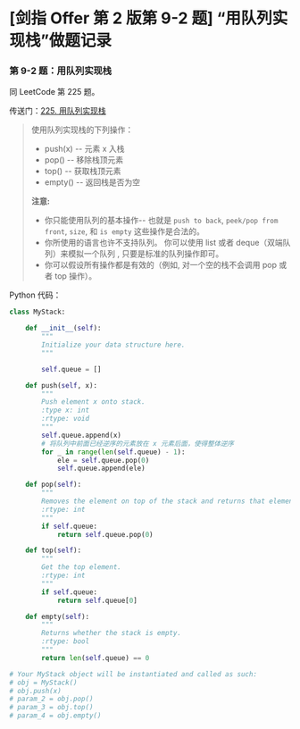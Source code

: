 # [剑指 Offer 第 2 版第 9-2 题] “用队列实现栈”做题记录

### 第 9-2 题：用队列实现栈

同 LeetCode 第 225 题。

传送门：[225. 用队列实现栈](https://leetcode-cn.com/problems/implement-stack-using-queues/)

> 使用队列实现栈的下列操作：
>
> - push(x) -- 元素 x 入栈
> - pop() -- 移除栈顶元素
> - top() -- 获取栈顶元素
> - empty() -- 返回栈是否为空
>
> **注意:**
>
> - 你只能使用队列的基本操作-- 也就是 `push to back`, `peek/pop from front`, `size`, 和 `is empty` 这些操作是合法的。
> - 你所使用的语言也许不支持队列。 你可以使用 list 或者 deque（双端队列）来模拟一个队列 , 只要是标准的队列操作即可。
> - 你可以假设所有操作都是有效的（例如, 对一个空的栈不会调用 pop 或者 top 操作）。

Python 代码：

```python
class MyStack:

    def __init__(self):
        """
        Initialize your data structure here.
        """

        self.queue = []

    def push(self, x):
        """
        Push element x onto stack.
        :type x: int
        :rtype: void
        """
        self.queue.append(x)
        # 将队列中前面已经逆序的元素放在 x 元素后面，使得整体逆序
        for _ in range(len(self.queue) - 1):
            ele = self.queue.pop(0)
            self.queue.append(ele)

    def pop(self):
        """
        Removes the element on top of the stack and returns that element.
        :rtype: int
        """
        if self.queue:
            return self.queue.pop(0)

    def top(self):
        """
        Get the top element.
        :rtype: int
        """
        if self.queue:
            return self.queue[0]

    def empty(self):
        """
        Returns whether the stack is empty.
        :rtype: bool
        """
        return len(self.queue) == 0

# Your MyStack object will be instantiated and called as such:
# obj = MyStack()
# obj.push(x)
# param_2 = obj.pop()
# param_3 = obj.top()
# param_4 = obj.empty()
```

<script src='https://cdnjs.cloudflare.com/ajax/libs/mathjax/2.7.5/MathJax.js?config=TeX-MML-AM_CHTML' async></script>

<script type="text/x-mathjax-config">
MathJax.Hub.Config({
tex2jax: {
  inlineMath: [['$','$'], ['\\(','\\)']],
  processEscapes: true
  },
displayAlign : "left",
TeX: {
        equationNumbers: {
            autoNumber: "all",
            useLabelIds: true
        }
    },
    "HTML-CSS": {
        linebreaks: {
            automatic: true
        },
        scale: 100,
        styles: {
          ".MathJax_Display": {
            "text-align": "left",
            "width" : "auto",
            "margin": "10px 0px 10px 0px !important",
            "background-color": "#f5f5f5 !important",
            "border-radius": "3px !important",
            border:  "1px solid #ccc !important",
            padding: "5px 5px 5px 5px !important"
          },
          ".MathJax": {
            "background-color": "#f5f5f5 !important",
            padding: "2px 2px 2px 2px !important"
          }
        }
    },
    SVG: {
        linebreaks: {
            automatic: true
        }
    }
});
</script>